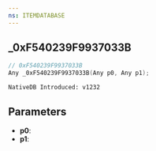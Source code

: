 ```yaml
---
ns: ITEMDATABASE
---
```

## _0xF540239F9937033B

```c
// 0xF540239F9937033B
Any _0xF540239F9937033B(Any p0, Any p1);
```

```
NativeDB Introduced: v1232
```

## Parameters
* **p0**:
* **p1**:
